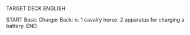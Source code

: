 TARGET DECK
ENGLISH

START
Basic
Charger
Back: n. 1 cavalry horse. 2 apparatus for charging a battery.
END
